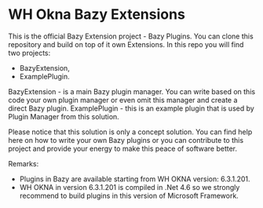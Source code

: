 # WH Okna Bazy Extensions

This is the official Bazy Extension project - Bazy Plugins. You can clone this repository and build on top of it own Extensions. In this repo you will find two projects:
- BazyExtension,
- ExamplePlugin.

BazyExtension - is a main Bazy plugin manager. You can write based on this code your own plugin manager or even omit this manager and create a direct Bazy plugin.
ExamplePlugin - this is an example plugin that is used by Plugin Manager from this solution.

Please notice that this solution is only a concept solution. You can find help here on how to write your own Bazy plugins or you can contribute to this project and provide your energy to make this peace of software better.

Remarks:
- Plugins in Bazy are available starting from WH OKNA version: 6.3.1.201.
- WH OKNA in version 6.3.1.201 is compiled in .Net 4.6 so we strongly recommend to build plugins in this version of Microsoft Framework.
